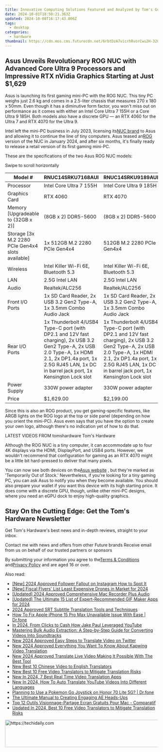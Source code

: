 ```yaml
---
title: Innovative Computing Solutions Featured and Analyzed by Tom's Gurus
date: 2024-10-01T18:50:21.363Z
updated: 2024-10-08T16:17:43.006Z
tags:
  - desktop
categories:
  - hardware
thumbnail: https://cdn.mos.cms.futurecdn.net/6rbtDzA7vicrhRvorCwu2H-320-80.jpg
---
```


## Asus Unveils Revolutionary ROG NUC with Advanced Core Ultra 9 Processors and Impressive RTX nVidia Graphics Starting at Just $1,629

Asus is launching its first gaming mini-PC with the ROG NUC. This tiny PC weighs just 2.6 kg and comes in a 2.5-liter chassis that measures 270 x 180 x 50mm. Even though it has a diminutive form factor, you won't miss out on performance as it comes with either an Intel Core Ultra 7 155H or a Core Ultra 9 185H. Both models also have a discrete GPU — an RTX 4060 for the Ultra 7 and RTX 4070 for the Ultra 9.

 Intel left the mini-PC business in July 2023, licensing its[NUC brand](https://www.tomshardware.com/news/nuc-is-now-officially-part-of-the-asus-product-lineup) to Asus and allowing it to continue the line of tiny computers. Asus teased an[ROG](https://www.tomshardware.com/desktops/mini-pcs/asus-teases-rog-nuc-ready-to-be-unveiled-on-january-8) version of the NUC in January 2024, and after six months, it's finally ready to release a retail version of its first gaming mini-PC.

These are the specifications of the two Asus ROG NUC models:

 Swipe to scroll horizontally

| Model #                                             | RNUC14SRKU7168AUI                                                                                                                                                                                                  | RNUC14SRKU9189AUI                                                                                                                                                                                                  |
| --------------------------------------------------- | ------------------------------------------------------------------------------------------------------------------------------------------------------------------------------------------------------------------ | ------------------------------------------------------------------------------------------------------------------------------------------------------------------------------------------------------------------ |
| Processor                                           | Intel Core Ultra 7 155H                                                                                                                                                                                            | Intel Core Ultra 9 185H                                                                                                                                                                                            |
| Graphics Card                                       | RTX 4060                                                                                                                                                                                                           | RTX 4070                                                                                                                                                                                                           |
| Memory \[Upgradeable to (32GB x 2)\]                | (8GB x 2) DDR5-5600                                                                                                                                                                                                | (8GB x 2) DDR5-5600                                                                                                                                                                                                |
| Storage \[3x M.2 2280 PCIe Gen4x4 slots available\] | 1x 512GB M.2 2280 PCIe Gen4x4                                                                                                                                                                                      | 512GB M.2 2280 PCIe Gen4x4                                                                                                                                                                                         |
| Wireless                                            | Intel Killer Wi-Fi 6E, Bluetooth 5.3                                                                                                                                                                               | Intel Killer Wi-Fi 6E, Bluetooth 5.3                                                                                                                                                                               |
| LAN                                                 | 2.5G Intel LAN                                                                                                                                                                                                     | 2.5G Intel LAN                                                                                                                                                                                                     |
| Audio                                               | Realtek/ALC256                                                                                                                                                                                                     | Realtek/ALC256                                                                                                                                                                                                     |
| Front I/O Ports                                     | 1x SD Card Reader, 2x USB 3.2 Gen2 Type-A, 1x 3.5mm Combo Audio Jack                                                                                                                                               | 1x SD Card Reader, 2x USB 3.2 Gen2 Type-A, 1x 3.5mm Combo Audio Jack                                                                                                                                               |
| Rear I/O Ports                                      | 1x Thunderbolt 4/USB4 Type-C port (with DP2.1 and 12V fast charging), 2x USB 3.2 Gen2 Type-A, 2x USB 2.0 Type-A, 1x HDMI 2.1, 2x DP1.4a port, 1x 2.5G RJ45 LAN, 1x DC in barrel jack port, 1x Kensington Lock slot | 1x Thunderbolt 4/USB4 Type-C port (with DP2.1 and 12V fast charging), 2x USB 3.2 Gen2 Type-A, 2x USB 2.0 Type-A, 1x HDMI 2.1, 2x DP1.4a port, 1x 2.5G RJ45 LAN, 1x DC in barrel jack port, 1x Kensington Lock slot |
| Power Supply                                        | 330W power adapter                                                                                                                                                                                                 | 330W power adapter                                                                                                                                                                                                 |
| Price                                               | $1,629.00                                                                                                                                                                                                          | $2,199.00                                                                                                                                                                                                          |

 Since this is also an ROG product, you get gaming-specific features, like ARGB lights on the ROG logo at the top or side panel (depending on how you orient the mini-PC). Asus even says that you have the option to create your own logo, although there's no indication yet of how to do that.

 LATEST VIDEOS FROM tomshardware Tom's Hardware

 Although the ROG NUC is a tiny computer, it can accommodate up to four 4K displays via the HDMI, DisplayPort, and USB4 ports. However, we wouldn't recommend that configuration for gaming as an RTX 4070 might be a little bit hard-pressed to deliver that many pixels.

 You can now see both devices on the[Asus website](https://clk.tradedoubler.com/click?p=332082&a=2384895&epi=tomshardware-us-6479410811963061514&url=https%3A%2F%2Frog.asus.com%2Fus%2Fdesktops%2Fmini-pc%2Frog-nuc%2F) , but they're marked as 'Temporarily Out of Stock.' Nevertheless, if you're looking for a tiny gaming PC, you can ask Asus to notify you when they become available. You should also prepare your wallet if you want this device with its high starting price. It does come with a discrete GPU, though, unlike other mini-PC designs, where you need an eGPU dock to enjoy high-quality graphics.

## Stay On the Cutting Edge: Get the Tom's Hardware Newsletter

 Get Tom's Hardware's best news and in-depth reviews, straight to your inbox.

 Contact me with news and offers from other Future brands  Receive email from us on behalf of our trusted partners or sponsors

 By submitting your information you agree to the[Terms & Conditions](https://futureplc.com/terms-conditions/) and[Privacy Policy](https://futureplc.com/privacy-policy/) and are aged 16 or over.

<ins class="adsbygoogle"
     style="display:block"
     data-ad-format="autorelaxed"
     data-ad-client="ca-pub-7571918770474297"
     data-ad-slot="1223367746"></ins>

<ins class="adsbygoogle"
     style="display:block"
     data-ad-client="ca-pub-7571918770474297"
     data-ad-slot="8358498916"
     data-ad-format="auto"
     data-full-width-responsive="true"></ins>

<span class="atpl-alsoreadstyle">Also read:</span>
<div><ul>
<li><a href="https://instagram-video-files.techidaily.com/new-2024-approved-follower-fallout-on-instagram-how-to-spot-it/"><u>[New] 2024 Approved Follower Fallout on Instagram How to Spot It</u></a></li>
<li><a href="https://fox-helps.techidaily.com/new-fiscal-flyers-list-least-expensive-drones-in-market-for-2024/"><u>[New] Fiscal Flyers' List Least Expensive Drones in Market for 2024</u></a></li>
<li><a href="https://screen-recording.techidaily.com/updated-2024-approved-comprehensive-mac-recorder-plus-audio/"><u>[Updated] 2024 Approved Comprehensive Mac Recorder Plus Audio</u></a></li>
<li><a href="https://youtube-tips.techidaily.com/ed-the-ultimate-15-list-of-expert-recommended-gif-maker-apps-for-2024/"><u>[Updated] The Ultimate 15 List of Expert-Recommended GIF Maker Apps for 2024</u></a></li>
<li><a href="https://ai-video.techidaily.com/2024-approved-srt-subtitle-translation-tools-and-techniques/"><u>2024 Approved SRT Subtitle Translation Tools and Techniques</u></a></li>
<li><a href="https://iphone-unlock.techidaily.com/how-to-fix-apple-iphone-15-pro-max-unavailable-issue-with-ease-drfone-by-drfone-ios/"><u>How To Fix Apple iPhone 15 Pro Max Unavailable Issue With Ease | Dr.fone</u></a></li>
<li><a href="https://youtube-stream.techidaily.com/in-2024-from-clicks-to-cash-how-jake-paul-leveraged-youtube/"><u>In 2024, From Clicks to Cash How Jake Paul Leveraged YouTube</u></a></li>
<li><a href="https://video-capture.techidaily.com/mastering-bulk-audio-extraction-a-step-by-step-guide-for-converting-videos-into-soundtracks/"><u>Mastering Bulk Audio Extraction: A Step-by-Step Guide for Converting Videos Into Soundtracks</u></a></li>
<li><a href="https://ai-video.techidaily.com/new-2024-approved-easy-steps-to-translate-video-on-twitter/"><u>New 2024 Approved Easy Steps to Translate Video on Twitter</u></a></li>
<li><a href="https://ai-video.techidaily.com/new-2024-approved-everything-you-want-to-know-about-kapwing-video-translation/"><u>New 2024 Approved Everything You Want To Know About Kapwing Video Translation</u></a></li>
<li><a href="https://ai-video.techidaily.com/new-2024-approved-translate-live-video-making-it-possible-with-the-best-tool/"><u>New 2024 Approved Translate Live Video Making It Possible With The Best Tool</u></a></li>
<li><a href="https://ai-video.techidaily.com/new-best-10-chinese-video-to-english-translators/"><u>New Best 10 Chinese Video to English Translators</u></a></li>
<li><a href="https://ai-video.techidaily.com/new-best-10-free-video-translators-to-mitigate-translation-risks/"><u>New Best 10 Free Video Translators to Mitigate Translation Risks</u></a></li>
<li><a href="https://ai-video.techidaily.com/new-in-2024-7-best-real-time-video-translation-apps/"><u>New In 2024, 7 Best Real Time Video Translation Apps</u></a></li>
<li><a href="https://ai-video.techidaily.com/new-in-2024-how-to-auto-translate-youtube-videos-into-different-languages/"><u>New In 2024, How To Auto Translate YouTube Videos Into Different Languages</u></a></li>
<li><a href="https://pokemon-go-android.techidaily.com/planning-to-use-a-pokemon-go-joystick-on-honor-70-lite-5g-drfone-by-drfone-virtual-android/"><u>Planning to Use a Pokemon Go Joystick on Honor 70 Lite 5G? | Dr.fone</u></a></li>
<li><a href="https://extra-hints.techidaily.com/the-ultimate-manual-to-creating-engaging-ae-heads-ups/"><u>The Ultimate Manual to Creating Engaging AE Heads-Ups</u></a></li>
<li><a href="https://some-approaches.techidaily.com/top-12-outils-visionnage-partage-ecran-gratuits-pour-mac-comparatif/"><u>Top 12 Outils Visionnage-Partage Ecran Gratuits Pour Mac - Comparatif</u></a></li>
<li><a href="https://ai-video.techidaily.com/updated-in-2024-best-10-free-video-translators-to-mitigate-translation-risks/"><u>Updated In 2024, Best 10 Free Video Translators to Mitigate Translation Risks</u></a></li>
</ul></div>

<!-- affiliate ads begin -->
<a href="https://appsumo.8odi.net/c/5597632/2075462/7443" target="_top" id="2075462">
  <img src="//a.impactradius-go.com/display-ad/7443-2075462" border="0" alt="https://techidaily.com" width="728" height="90"/>
</a>
<img height="0" width="0" src="https://appsumo.8odi.net/i/5597632/2075462/7443" style="position:absolute;visibility:hidden;" border="0" />
<!-- affiliate ads end -->


